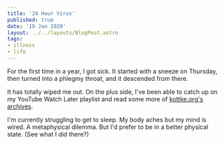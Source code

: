 ```yaml
---
title: '24 Hour Virus'
published: true
date: '19 Jan 2020'
layout: ../../layouts/BlogPost.astro
tags:
- illness
- life
---
```


For the first time in a year, I got sick. It started with a sneeze on Thursday, then turned into a phlegmy throat, and it descended from there.

It has totally wiped me out. On the plus side, I've been able to catch up on my YouTube Watch Later playlist and read some more of [kottke.org's archives](https://kottke.org/everfresh).

I'm currently struggling to get to sleep. My body aches but my mind is wired. A metaphysical dilemma. But I'd prefer to be in a better physical state. (See what I did there?)